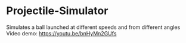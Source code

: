 # Projectile-Simulator
Simulates a ball launched at different speeds and from different angles
Video demo: https://youtu.be/bnHyMn2GUfs
